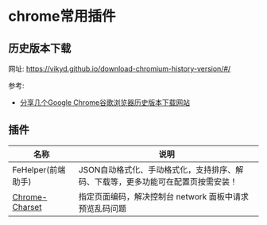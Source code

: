 # chrome常用插件

## 历史版本下载

网址: https://vikyd.github.io/download-chromium-history-version/#/

参考:

* [分享几个Google Chrome谷歌浏览器历史版本下载网站](https://blog.csdn.net/yuan2019035055/article/details/136607093)

## 插件

| 名称             | 说明                                         |
|----------------|--------------------------------------------|
| FeHelper(前端助手) | JSON自动格式化、手动格式化，支持排序、解码、下载等，更多功能可在配置页按需安装！ |
| [Chrome-Charset](https://github.com/jinliming2/Chrome-Charset/releases) | 指定页面编码，解决控制台 network 面板中请求预览乱码问题 |
